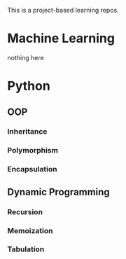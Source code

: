 This is a project-based learning repos.

# Machine Learning

nothing here

# Python

## OOP

### Inheritance

### Polymorphism

### Encapsulation

## Dynamic Programming

### Recursion

### Memoization

### Tabulation